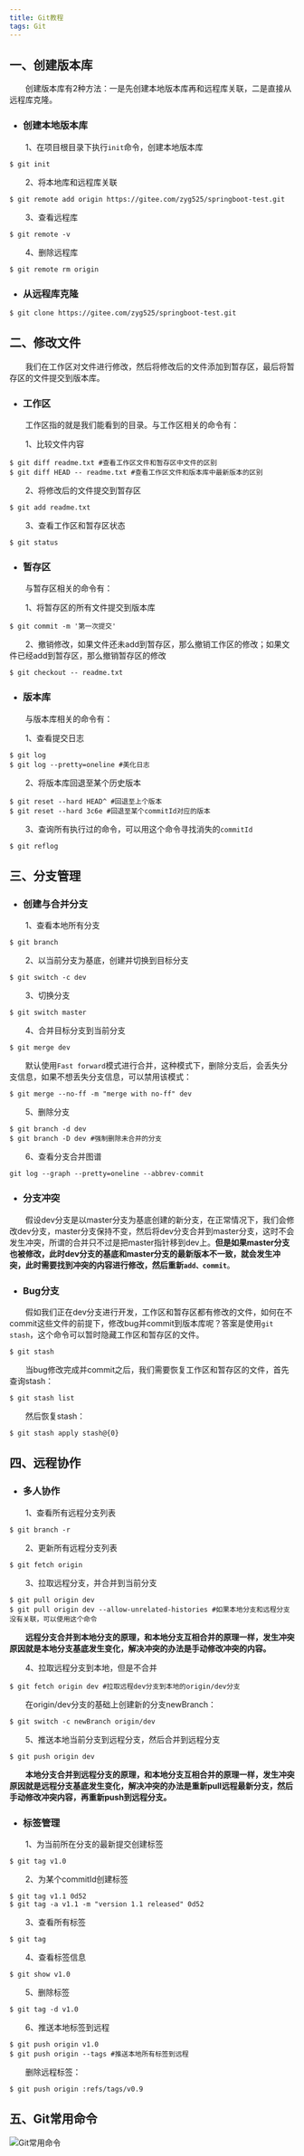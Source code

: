 ```yaml
---
title: Git教程
tags: Git
---
```


## 一、创建版本库

　　创建版本库有2种方法：一是先创建本地版本库再和远程库关联，二是直接从远程库克隆。

* ### 创建本地版本库

　　1、在项目根目录下执行`init`命令，创建本地版本库

```shell
$ git init
```

　　2、将本地库和远程库关联

```shell
$ git remote add origin https://gitee.com/zyg525/springboot-test.git
```

　　3、查看远程库

```shell
$ git remote -v
```

　　4、删除远程库

```shell
$ git remote rm origin
```

* ### 从远程库克隆

```shell
$ git clone https://gitee.com/zyg525/springboot-test.git
```

## 二、修改文件

　　我们在工作区对文件进行修改，然后将修改后的文件添加到暂存区，最后将暂存区的文件提交到版本库。

* ### 工作区

　　工作区指的就是我们能看到的目录。与工作区相关的命令有：

　　1、比较文件内容

```shell
$ git diff readme.txt #查看工作区文件和暂存区中文件的区别
$ git diff HEAD -- readme.txt #查看工作区文件和版本库中最新版本的区别
```

　　2、将修改后的文件提交到暂存区

```shell
$ git add readme.txt
```

　　3、查看工作区和暂存区状态

```shell
$ git status
```

* ### 暂存区

　　与暂存区相关的命令有：

　　1、将暂存区的所有文件提交到版本库

```shell
$ git commit -m '第一次提交'
```

　　2、撤销修改，如果文件还未add到暂存区，那么撤销工作区的修改；如果文件已经add到暂存区，那么撤销暂存区的修改

```shell
$ git checkout -- readme.txt
```

* ### 版本库

　　与版本库相关的命令有：

　　1、查看提交日志

```shell
$ git log
$ git log --pretty=oneline #美化日志
```

　　2、将版本库回退至某个历史版本

```shell
$ git reset --hard HEAD^ #回退至上个版本
$ git reset --hard 3c6e #回退至某个commitId对应的版本
```

　　3、查询所有执行过的命令，可以用这个命令寻找消失的`commitId`

```shell
$ git reflog
```

## 三、分支管理

* ### 创建与合并分支

　　1、查看本地所有分支

```shell
$ git branch
```

　　2、以当前分支为基底，创建并切换到目标分支

```shell
$ git switch -c dev
```

　　3、切换分支

```shell
$ git switch master
```

　　4、合并目标分支到当前分支

```shell
$ git merge dev
```

　　默认使用`Fast forward`模式进行合并，这种模式下，删除分支后，会丢失分支信息，如果不想丢失分支信息，可以禁用该模式：

```shell
$ git merge --no-ff -m "merge with no-ff" dev
```

　　5、删除分支

```shell
$ git branch -d dev
$ git branch -D dev #强制删除未合并的分支
```

　　6、查看分支合并图谱

```shell
git log --graph --pretty=oneline --abbrev-commit
```

* ### 分支冲突

　　假设dev分支是以master分支为基底创建的新分支，在正常情况下，我们会修改dev分支，master分支保持不变，然后将dev分支合并到master分支，这时不会发生冲突，所谓的合并只不过是把master指针移到dev上。**但是如果master分支也被修改，此时dev分支的基底和master分支的最新版本不一致，就会发生冲突，此时需要找到冲突的内容进行修改，然后重新`add、commit`**。

* ### Bug分支

　　假如我们正在dev分支进行开发，工作区和暂存区都有修改的文件，如何在不commit这些文件的前提下，修改bug并commit到版本库呢？答案是使用`git stash`，这个命令可以暂时隐藏工作区和暂存区的文件。

```shell
$ git stash
```

　　当bug修改完成并commit之后，我们需要恢复工作区和暂存区的文件，首先查询stash：

```shell
$ git stash list
```

　　然后恢复stash：

```shell
$ git stash apply stash@{0}
```

## 四、远程协作

* ### 多人协作

　　1、查看所有远程分支列表

```shell
$ git branch -r
```

　　2、更新所有远程分支列表

```shell
$ git fetch origin
```

　　3、拉取远程分支，并合并到当前分支

```shell
$ git pull origin dev
$ git pull origin dev --allow-unrelated-histories #如果本地分支和远程分支没有关联，可以使用这个命令
```

　　**远程分支合并到本地分支的原理，和本地分支互相合并的原理一样，发生冲突原因就是本地分支基底发生变化，解决冲突的办法是手动修改冲突的内容。**

　　4、拉取远程分支到本地，但是不合并

```shell
$ git fetch origin dev #拉取远程dev分支到本地的origin/dev分支
```

　　在origin/dev分支的基础上创建新的分支newBranch：

```shell
$ git switch -c newBranch origin/dev
```

　　5、推送本地当前分支到远程分支，然后合并到远程分支

```shell
$ git push origin dev
```

　　**本地分支合并到远程分支的原理，和本地分支互相合并的原理一样，发生冲突原因就是远程分支基底发生变化，解决冲突的办法是重新pull远程最新分支，然后手动修改冲突内容，再重新push到远程分支。**

* ### 标签管理

　　1、为当前所在分支的最新提交创建标签

```shell
$ git tag v1.0
```

　　2、为某个commitId创建标签

```shell
$ git tag v1.1 0d52
$ git tag -a v1.1 -m "version 1.1 released" 0d52
```

　　3、查看所有标签

```shell
$ git tag
```

　　4、查看标签信息

```shell
$ git show v1.0
```

　　5、删除标签

```shell
$ git tag -d v1.0
```

　　6、推送本地标签到远程

```shell
$ git push origin v1.0
$ git push origin --tags #推送本地所有标签到远程
```

　　删除远程标签：

```shell
$ git push origin :refs/tags/v0.9
```

## 五、Git常用命令

![Git常用命令](/assets/img/linux/git-cheat-sheet.jpg)
